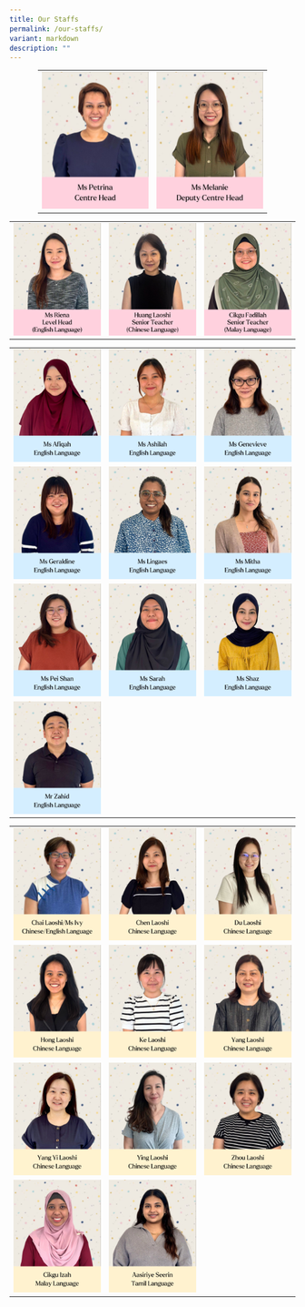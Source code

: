 ```yaml
---
title: Our Staffs
permalink: /our-staffs/
variant: markdown
description: ""
---
```

<table style="border-collapse: collapse; width: 80%; margin-left: auto; margin-right: auto;">
<tbody>
<tr>
<td style="width: 50%;"><img src="/images/MOE Kindergarten/1__Ms_Petrina.jpg"></td>
<td style="width: 50%;"><img src="/images/MOE Kindergarten/2__ms_melanie.jpg"></td>
</tr>

</tbody>
</table>
<table style="border-collapse: collapse; width: 100%;">
<tbody>
<tr>
<td style="width: 33.3333%;"><img src="/images/MOE Kindergarten/3__Ms_Riena.jpg"></td>
<td style="width: 33.3333%;"><img src="/images/MOE Kindergarten/4__Huang_Laoshi.jpg"></td>
<td style="width: 33.3333%;"><img src="/images/MOE Kindergarten/5__Cikgu_Fadillah.jpg"></td>
</tr>
<tr>
</tr></tbody></table><table style="border-collapse: collapse; width: 100%;">
<tbody>
<tr>
<td style="width: 33.3333%;"><img src="/images/MOE Kindergarten/6__Ms_Afiqah.jpg"></td>
<td style="width: 33.3333%;"><img src="/images/MOE Kindergarten/7__Ms_Ashilah.jpg"></td>
<td style="width: 33.3333%;"><img src="/images/MOE Kindergarten/8__Ms_Genevieve.jpg"></td>
</tr>
<tr>
<td style="width: 33.3333%;"><img src="/images/MOE Kindergarten/9__Ms_Geraldine.jpg"></td>
<td style="width: 33.3333%;"><img src="/images/MOE Kindergarten/10__Ms_Lingaes.jpg"></td>
<td style="width: 33.3333%;"><img src="/images/MOE Kindergarten/11__Ms_Mitha.jpg"></td>
</tr>
<tr>
<td style="width: 33.3333%;"><img src="/images/MOE Kindergarten/12__Ms_Pei_Shan.jpg"></td>
<td style="width: 33.3333%;"><img src="/images/MOE Kindergarten/13__Ms_Sarah.jpg"></td>
<td style="width: 33.3333%;"><img src="/images/MOE Kindergarten/14__Ms_Shaz.jpg"></td>
</tr>
<tr>
<td style="width: 33.3333%;"><img src="/images/MOE Kindergarten/15__Mr_Zahid.jpg"></td>
<td style="width: 33.3333%;">&nbsp;</td>
<td style="width: 33.3333%;">&nbsp;</td>
</tr>
</tbody>
</table>
<table style="border-collapse: collapse; width: 100%;">
<tbody>
<tr>
<td style="width: 33.3333%;"><img src="/images/MOE Kindergarten/17__Chai_Laoshi.jpg"></td>
<td style="width: 33.3333%;"><img src="/images/MOE Kindergarten/18__Chen_Laoshi.jpg"></td>
<td style="width: 33.3333%;"><img src="/images/MOE Kindergarten/20__Du_Laoshi.jpg"></td>
</tr>
<tr>
<td style="width: 33.3333%;"><img src="/images/MOE Kindergarten/21__Hong_Laoshi.jpg"></td>
<td style="width: 33.3333%;"><img src="/images/MOE Kindergarten/22__Ke_Laoshi.jpg"></td>
<td style="width: 33.3333%;"><img src="/images/MOE Kindergarten/23__Yang_Laoshi.jpg"></td>
</tr>
<tr>
<td style="width: 33.3333%;"><img src="/images/MOE Kindergarten/24__Yang_Yi_Laoshi.png"></td>
<td style="width: 33.3333%;"><img src="/images/MOE Kindergarten/25__Ying_Laoshi.png"></td>
<td style="width: 33.3333%;"><img src="/images/MOE Kindergarten/26__Zhou_Laoshi.jpg"></td>
</tr>
<tr>
<td style="width: 33.3333%;"><img src="/images/MOE Kindergarten/19__Cikgu_Izah.jpg"></td>
<td style="width: 33.3333%;"><img src="/images/MOE Kindergarten/16__Aasiriye_Seerin.jpg"></td>
<td style="width: 33.3333%;">&nbsp;</td>
</tr>
</tbody>
</table>